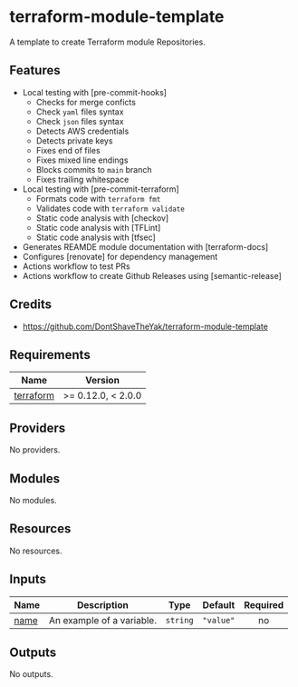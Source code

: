 # terraform-module-template

A template to create Terraform module Repositories.

## Features

* Local testing with [pre-commit-hooks]
    - Checks for merge conficts
    - Check `yaml` files syntax
    - Check `json` files syntax
    - Detects AWS credentials
    - Detects private keys
    - Fixes end of files
    - Fixes mixed line endings
    - Blocks commits to `main` branch
    - Fixes trailing whitespace
* Local testing with [pre-commit-terraform]
    - Formats code with `terraform fmt`
    - Validates code with `terraform validate`
    - Static code analysis with [checkov]
    - Static code analysis with [TFLint]
    - Static code analysis with [tfsec]
* Generates REAMDE module documentation with [terraform-docs]
* Configures [renovate] for dependency management
* Actions workflow to test PRs
* Actions workflow to create Github Releases using [semantic-release]

## Credits

* https://github.com/DontShaveTheYak/terraform-module-template

<!-- BEGIN_TF_DOCS -->
## Requirements

| Name | Version |
|------|---------|
| <a name="requirement_terraform"></a> [terraform](#requirement\_terraform) | >= 0.12.0, < 2.0.0 |

## Providers

No providers.

## Modules

No modules.

## Resources

No resources.

## Inputs

| Name | Description | Type | Default | Required |
|------|-------------|------|---------|:--------:|
| <a name="input_name"></a> [name](#input\_name) | An example of a variable. | `string` | `"value"` | no |

## Outputs

No outputs.
<!-- END_TF_DOCS -->
